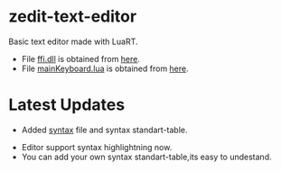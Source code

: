 # zedit-text-editor
Basic text editor made with LuaRT.

- File [ffi.dll](https://github.com/zeykatecool/zedit-text-editor/blob/main/ffi.dll) is obtained from [here](https://github.com/jmckaskill/luaffi).
- File [mainKeyboard.lua](https://github.com/zeykatecool/zedit-text-editor/blob/main/modules/mainKeyboard.lua) is obtained from [here](https://github.com/zeykatecool/jit-keyboard).

# Latest Updates
- Added [syntax](https://github.com/zeykatecool/zedit-text-editor/tree/main/syntax) file and syntax standart-table.
* Editor support syntax highlightning now.
* You can add your own syntax standart-table,its easy to undestand.
